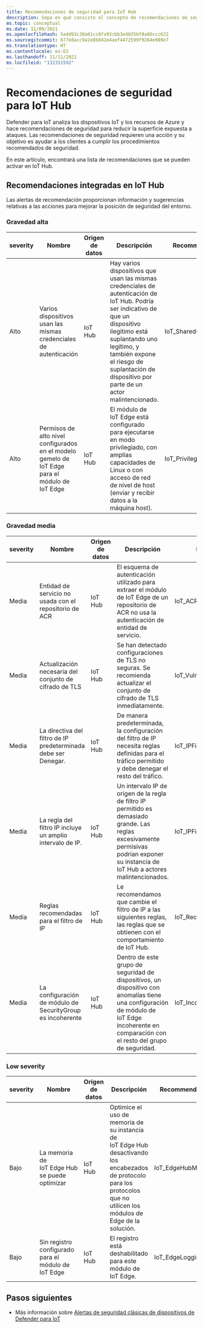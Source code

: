 ```yaml
---
title: Recomendaciones de seguridad para IoT Hub
description: Sepa en qué consiste el concepto de recomendaciones de seguridad y cómo se usan en Defender para IoT Hub.
ms.topic: conceptual
ms.date: 11/09/2021
ms.openlocfilehash: 5a4d93c30a01cc0fa93cbb3e4835bf8a86ccc622
ms.sourcegitcommit: 677e8acc9a2e8b842e4aef4472599f9264e989e7
ms.translationtype: HT
ms.contentlocale: es-ES
ms.lasthandoff: 11/11/2021
ms.locfileid: "132331592"
---
```

# <a name="security-recommendations-for-iot-hub"></a>Recomendaciones de seguridad para IoT Hub

Defender para IoT analiza los dispositivos IoT y los recursos de Azure y hace recomendaciones de seguridad para reducir la superficie expuesta a ataques.
Las recomendaciones de seguridad requieren una acción y su objetivo es ayudar a los clientes a cumplir los procedimientos recomendados de seguridad.

En este artículo, encontrará una lista de recomendaciones que se pueden activar en IoT Hub.

## <a name="built-in-recommendations-in-iot-hub"></a>Recomendaciones integradas en IoT Hub

Las alertas de recomendación proporcionan información y sugerencias relativas a las acciones para mejorar la posición de seguridad del entorno.

### <a name="high-severity"></a>Gravedad alta

| severity | Nombre | Origen de datos | Descripción | RecommendationType |
|--|--|--|--|--|
| Alto | Varios dispositivos usan las mismas credenciales de autenticación | IoT Hub | Hay varios dispositivos que usan las mismas credenciales de autenticación de IoT Hub. Podría ser indicativo de que un dispositivo ilegítimo está suplantando uno legítimo, y también expone el riesgo de suplantación de dispositivo por parte de un actor malintencionado. | IoT_SharedCredentials |
| Alto | Permisos de alto nivel configurados en el modelo gemelo de IoT Edge para el módulo de IoT Edge | IoT Hub | El módulo de IoT Edge está configurado para ejecutarse en modo privilegiado, con amplias capacidades de Linux o con acceso de red de nivel de host (enviar y recibir datos a la máquina host). | IoT_PrivilegedDockerOptions |

### <a name="medium-severity"></a>Gravedad media

| severity | Nombre | Origen de datos | Descripción | RecommendationType |
|--|--|--|--|--|
| Media | Entidad de servicio no usada con el repositorio de ACR | IoT Hub | El esquema de autenticación utilizado para extraer el módulo de IoT Edge de un repositorio de ACR no usa la autenticación de entidad de servicio. | IoT_ACRAuthentication |
| Media | Actualización necesaria del conjunto de cifrado de TLS | IoT Hub | Se han detectado configuraciones de TLS no seguras. Se recomienda actualizar el conjunto de cifrado de TLS inmediatamente. | IoT_VulnerableTLSCipherSuite |
| Media | La directiva del filtro de IP predeterminada debe ser Denegar. | IoT Hub | De manera predeterminada, la configuración del filtro de IP necesita reglas definidas para el tráfico permitido y debe denegar el resto del tráfico. | IoT_IPFilter_DenyAll |
| Media | La regla del filtro IP incluye un amplio intervalo de IP. | IoT Hub | Un intervalo IP de origen de la regla de filtro IP permitido es demasiado grande. Las reglas excesivamente permisivas podrían exponer su instancia de IoT Hub a actores malintencionados. | IoT_IPFilter_PermissiveRule |
| Media | Reglas recomendadas para el filtro de IP | IoT Hub | Le recomendamos que cambie el filtro de IP a las siguientes reglas, las reglas que se obtienen con el comportamiento de IoT Hub. | IoT_RecommendedIpRulesByBaseLine |
| Media | La configuración de módulo de SecurityGroup es incoherente | IoT Hub | Dentro de este grupo de seguridad de dispositivos, un dispositivo con anomalías tiene una configuración de módulo de IoT Edge incoherente en comparación con el resto del grupo de seguridad. | IoT_InconsistentModuleSettings |

### <a name="low-severity"></a>Low severity

| severity | Nombre | Origen de datos | Descripción | RecommendationType |
|--|--|--|--|--|
| Bajo | La memoria de IoT Edge Hub se puede optimizar | IoT Hub | Optimice el uso de memoria de su instancia de IoT Edge Hub desactivando los encabezados de protocolo para los protocolos que no utilicen los módulos de Edge de la solución. | IoT_EdgeHubMemOptimize |
| Bajo | Sin registro configurado para el módulo de IoT Edge | IoT Hub | El registro está deshabilitado para este módulo de IoT Edge. | IoT_EdgeLoggingOptions |

## <a name="next-steps"></a>Pasos siguientes

- Más información sobre [Alertas de seguridad clásicas de dispositivos de Defender para IoT](agent-based-security-alerts.md)

